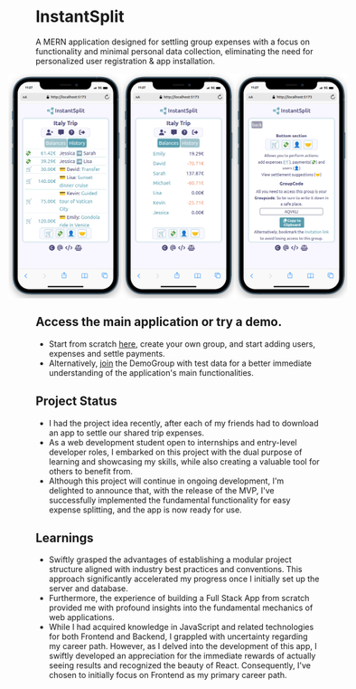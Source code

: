 # InstantSplit

A MERN application designed for settling group expenses with a focus on functionality and minimal personal data collection, eliminating the need for personalized user registration & app installation.

<div style="display: flex; flex-direction: row; justify-content: center; align-items: center;">
  <img src="./client/public/app-image.png" alt="App screenshot1" width="200px">
  <img src="./client/public/app-image2.png" alt="App screenshot2" width="200px">
    <img src="./client/public/app-image3.png" alt="App screenshot3" width="200px">
</div>

## Access the main application or try a demo.

- Start from scratch [here](https://instantsplit.netlify.app/), create your own group, and start adding users, expenses and settle payments.
- Alternatively, [join](<https://instantsplit.netlify.app/join/DemoGroup%20(open%20for%20all)/S8GIKU>) the DemoGroup with test data for a better immediate understanding of the application's main functionalities.

## Project Status

- I had the project idea recently, after each of my friends had to download an app to settle our shared trip expenses.
- As a web development student open to internships and entry-level developer roles, I embarked on this project with the dual purpose of learning and showcasing my skills, while also creating a valuable tool for others to benefit from.
- Although this project will continue in ongoing development, I'm delighted to announce that, with the release of the MVP, I've successfully implemented the fundamental functionality for easy expense splitting, and the app is now ready for use.

## Learnings

- Swiftly grasped the advantages of establishing a modular project structure aligned with industry best practices and conventions. This approach significantly accelerated my progress once I initially set up the server and database.
- Furthermore, the experience of building a Full Stack App from scratch provided me with profound insights into the fundamental mechanics of web applications.
- While I had acquired knowledge in JavaScript and related technologies for both Frontend and Backend, I grappled with uncertainty regarding my career path. However, as I delved into the development of this app, I swiftly developed an appreciation for the immediate rewards of actually seeing results and recognized the beauty of React. Consequently, I've chosen to initially focus on Frontend as my primary career path.
